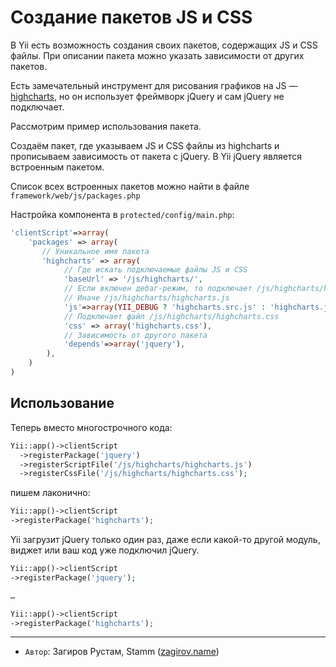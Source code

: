 Создание пакетов JS и CSS
==========

В Yii есть возможность создания своих пакетов, содержащих JS и CSS файлы. При описании пакета можно указать зависимости от других пакетов.

Есть замечательный инструмент для рисования графиков на JS — [highcharts](http://www.highcharts.com/ "highcharts"), но он использует фреймворк jQuery и сам jQuery не подключает.

Рассмотрим пример использования пакета.

Создаём пакет, где указываем JS и CSS файлы из highcharts и прописываем зависимость от пакета с jQuery. В Yii jQuery является встроенным пакетом.


Список всех встроенных пакетов можно найти в файле `framework/web/js/packages.php`

Настройка компонента в `protected/config/main.php`:

```php
'clientScript'=>array(
    'packages' => array(
       // Уникальное имя пакета
       'highcharts' => array(
            // Где искать подключаемые файлы JS и CSS
            'baseUrl' => '/js/highcharts/',
            // Если включен дебаг-режим, то подключает /js/highcharts/highcharts.src.js
            // Иначе /js/highcharts/highcharts.js
            'js'=>array(YII_DEBUG ? 'highcharts.src.js' : 'highcharts.js'),
            // Подключает файл /js/highcharts/highcharts.css
            'css' => array('highcharts.css'),
            // Зависимость от другого пакета
            'depends'=>array('jquery'),
        ),
    )
)
```



Использование
-------------


Теперь вместо многострочного кода:
```php
Yii::app()->clientScript
  ->registerPackage('jquery')
  ->registerScriptFile('/js/highcharts/highcharts.js')
  ->registerCssFile('/js/highcharts/highcharts.css');

```

пишем лаконично:
```php
Yii::app()->clientScript
->registerPackage('highcharts');
```

Yii загрузит jQuery только один раз, даже если какой-то другой модуль, виджет или ваш код уже подключил jQuery.


```php
Yii::app()->clientScript
->registerPackage('jquery');

…

Yii::app()->clientScript
->registerPackage('highcharts');
```

---
  - `Автор`: Загиров Рустам, Stamm ([zagirov.name](http://zagirov.name/))